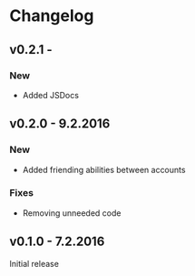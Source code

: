 # Changelog

## v0.2.1 -

### New

*   Added JSDocs

## v0.2.0 - 9.2.2016

### New

*   Added friending abilities between accounts

### Fixes

*   Removing unneeded code

## v0.1.0 - 7.2.2016

Initial release
